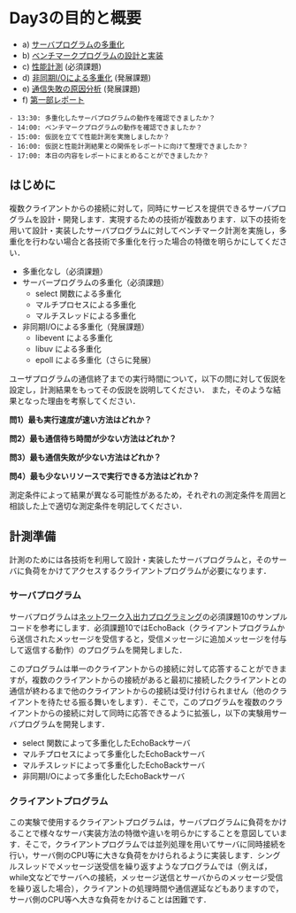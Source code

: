 # Day3の目的と概要

-   a) [サーバプログラムの多重化](./multiplexing_server_program "サーバープログラムの多重化")
-   b) [ベンチマークプログラムの設計と実装](./benchmarking_program "ベンチマークプログラムの設計と実装")
-   c) [性能計測](./performance_measurement "性能計測") (必須課題)
-   d) [非同期I/Oによる多重化](./multiplexing_asynchronous_IO "非同期I/Oによる多重化") (発展課題)
-   e) [通信失敗の原因分析](./cause_analysis_communication_failure "通信失敗の原因分析") (発展課題)
-   f) [第一部レポート](../../report/report.html#id5 "第一部レポート")

```{admonition} 本日の進捗確認チェックリスト
- 13:30: 多重化したサーバプログラムの動作を確認できましたか？
- 14:00: ベンチマークプログラムの動作を確認できましたか？
- 15:00: 仮説を立てて性能計測を実施しましたか？
- 16:00: 仮説と性能計測結果との関係をレポートに向けて整理できましたか？
- 17:00: 本日の内容をレポートにまとめることができましたか？
```

## はじめに

複数クライアントからの接続に対して，同時にサービスを提供できるサーバプログラムを設計・開発します．実現するための技術が複数あります．以下の技術を用いて設計・実装したサーバプログラムに対してベンチマーク計測を実施し，多重化を行わない場合と各技術で多重化を行った場合の特徴を明らかにしてください．

-   多重化なし（必須課題）
- サーバープログラムの多重化（必須課題）
    -   select 関数による多重化
    -   マルチプロセスによる多重化
    -   マルチスレッドによる多重化
-   非同期I/Oによる多重化（発展課題）
    -   libevent による多重化
    -   libuv による多重化
    -   epoll による多重化（さらに発展）

ユーザプログラムの通信終了までの実行時間について，以下の問に対して仮説を設定し，計測結果をもってその仮説を説明してください． また，そのような結果となった理由を考察してください．

**問1）最も実行速度が速い方法はどれか？**

**問2）最も通信待ち時間が少ない方法はどれか？**

**問3）最も通信失敗が少ない方法はどれか？**

**問4）最も少ないリソースで実行できる方法はどれか？**

測定条件によって結果が異なる可能性があるため，それぞれの測定条件を周囲と相談した上で適切な測定条件を明記してください．

## 計測準備

計測のためには各技術を利用して設計・実装したサーバプログラムと，そのサーバに負荷をかけてアクセスするクライアントプログラムが必要になります．

### サーバプログラム

サーバプログラムは[ネットワーク入出力プログラミング](../part1_2/network_IO_programming.md#echo-back)の必須課題10のサンプルコードを参考にします．必須課題10ではEchoBack（クライアントプログラムから送信されたメッセージを受信すると，受信メッセージに追加メッセージを付与して返信する動作）のプログラムを開発しました．

このプログラムは単一のクライアントからの接続に対して応答することができますが，複数のクライアントからの接続があると最初に接続したクライアントとの通信が終わるまで他のクライアントからの接続は受け付けられません（他のクライアントを待たせる振る舞いをします）．そこで，このプログラムを複数のクライアントからの接続に対して同時に応答できるように拡張し，以下の実験用サーバプログラムを開発します．

-   select 関数によって多重化したEchoBackサーバ
-   マルチプロセスによって多重化したEchoBackサーバ
-   マルチスレッドによって多重化したEchoBackサーバ
-   非同期I/Oによって多重化したEchoBackサーバ

### クライアントプログラム

この実験で使用するクライアントプログラムは，サーバプログラムに負荷をかけることで様々なサーバ実装方法の特徴や違いを明らかにすることを意図しています．そこで，クライアントプログラムでは並列処理を用いてサーバに同時接続を行い，サーバ側のCPU等に大きな負荷をかけられるように実装します．シングルスレッドでメッセージ送受信を繰り返すようなプログラムでは（例えば，while文などでサーバへの接続，メッセージ送信とサーバからのメッセージ受信を繰り返した場合），クライアントの処理時間や通信遅延などもありますので，サーバ側のCPU等へ大きな負荷をかけることは困難です．
